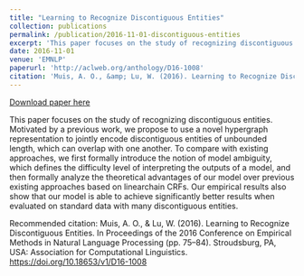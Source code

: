 ```yaml
---
title: "Learning to Recognize Discontiguous Entities"
collection: publications
permalink: /publication/2016-11-01-discontiguous-entities
excerpt: 'This paper focuses on the study of recognizing discontiguous entities. Motivated by a previous work, we propose to use a novel hypergraph representation to jointly encode discontiguous entities of unbounded length, which can overlap with one another. To compare with existing approaches, we first formally introduce the notion of model ambiguity, which defines the difficulty level of interpreting the outputs of a model, and then formally analyze the theoretical advantages of our model over previous existing approaches based on linearchain CRFs. Our empirical results also show that our model is able to achieve significantly better results when evaluated on standard data with many discontiguous entities.'
date: 2016-11-01
venue: 'EMNLP'
paperurl: 'http://aclweb.org/anthology/D16-1008'
citation: 'Muis, A. O., &amp; Lu, W. (2016). Learning to Recognize Discontiguous Entities. In Proceedings of the 2016 Conference on Empirical Methods in Natural Language Processing (pp. 75–84). Stroudsburg, PA, USA: Association for Computational Linguistics. https://doi.org/10.18653/v1/D16-1008'
---
```


<a href='http://aclweb.org/anthology/D16-1008'>Download paper here</a>

This paper focuses on the study of recognizing discontiguous entities. Motivated by a previous work, we propose to use a novel hypergraph representation to jointly encode discontiguous entities of unbounded length, which can overlap with one another. To compare with existing approaches, we first formally introduce the notion of model ambiguity, which defines the difficulty level of interpreting the outputs of a model, and then formally analyze the theoretical advantages of our model over previous existing approaches based on linearchain CRFs. Our empirical results also show that our model is able to achieve significantly better results when evaluated on standard data with many discontiguous entities.

Recommended citation: Muis, A. O., & Lu, W. (2016). Learning to Recognize Discontiguous Entities. In Proceedings of the 2016 Conference on Empirical Methods in Natural Language Processing (pp. 75–84). Stroudsburg, PA, USA: Association for Computational Linguistics. https://doi.org/10.18653/v1/D16-1008
